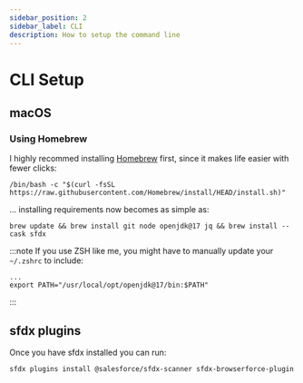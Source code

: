 ```yaml
---
sidebar_position: 2
sidebar_label: CLI
description: How to setup the command line
---
```


# CLI Setup

## macOS

### Using Homebrew
I highly recommed installing [Homebrew](https://brew.sh/) first, since it makes life easier with fewer clicks:
```shell
/bin/bash -c "$(curl -fsSL https://raw.githubusercontent.com/Homebrew/install/HEAD/install.sh)"
```

... installing requirements now becomes as simple as:
```shell
brew update && brew install git node openjdk@17 jq && brew install --cask sfdx
```

:::note
If you use ZSH like me, you might have to manually update your `~/.zshrc` to include:
```shell
...
export PATH="/usr/local/opt/openjdk@17/bin:$PATH"
```
:::

## sfdx plugins

Once you have sfdx installed you can run: 
```shell
sfdx plugins install @salesforce/sfdx-scanner sfdx-browserforce-plugin
```